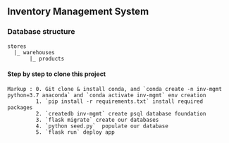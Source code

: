 ## Inventory Management System

### Database structure

```
stores
  |_ warehouses
       |_ products
```

#### Step by step to clone this project

```
Markup : 0. Git clone & install conda, and `conda create -n inv-mgmt python=3.7 anaconda` and `conda activate inv-mgmt` env creation
         1. `pip install -r requirements.txt` install required packages
         2. `createdb inv-mgmt` create psql database foundation
         3. `flask migrate` create our databases
         4. `python seed.py`  populate our database
         5. `flask run` deploy app
```

